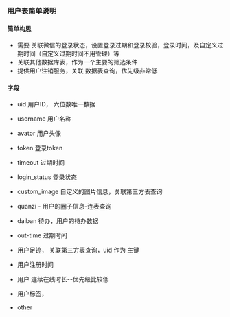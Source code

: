 ### 用户表简单说明

#### 简单构思

- 需要 关联微信的登录状态，设置登录过期和登录校验，登录时间，及自定义过期时间（自定义过期时间不用管理）等
- 关联其他数据库表，作为一个主要的筛选条件
- 提供用户注销服务，关联 数据表查询，优先级非常低

#### 字段

- uid 用户ID， 六位数唯一数据

- username 用户名称
- avator 用户头像
- token 登录token
- timeout 过期时间
- login_status 登录状态
- custom_image  自定义的图片信息，关联第三方表查询
- quanzi - 用户的圈子信息-连表查询
- daiban 待办，用户的待办数据
- out-time 过期时间
- 用户足迹， 关联第三方表查询，uid 作为 主键
- 用户注册时间
- 用户 连续在线时长--优先级比较低
- 用户标签，
- other 